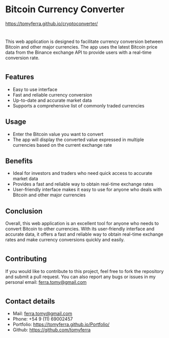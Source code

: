 # Bitcoin Currency Converter

https://tomyferra.github.io/cryptoconverter/

#
This web application is designed to facilitate currency conversion between Bitcoin and other major currencies. The app uses the latest Bitcoin price data from the Binance exchange API to provide users with a real-time conversion rate.
#

## Features
* Easy to use interface
* Fast and reliable currency conversion
* Up-to-date and accurate market data
* Supports a comprehensive list of commonly traded currencies

## Usage
* Enter the Bitcoin value you want to convert
* The app will display the converted value expressed in multiple currencies based on the current exchange rate

## Benefits
* Ideal for investors and traders who need quick access to accurate market data
* Provides a fast and reliable way to obtain real-time exchange rates
* User-friendly interface makes it easy to use for anyone who deals with Bitcoin and other major currencies

## Conclusion
Overall, this web application is an excellent tool for anyone who needs to convert Bitcoin to other currencies. With its user-friendly interface and accurate data, it offers a fast and reliable way to obtain real-time exchange rates and make currency conversions quickly and easily.
# 
## Contributing
If you would like to contribute to this project, feel free to fork the repository and submit a pull request. You can also report any bugs or issues in my personal email: ferra.tomy@gmail.com


#
## Contact details
* Mail: ferra.tomy@gmail.com
* Phone: +54 9 (11) 69002457
* Portfolio: https://tomyferra.github.io/Portfolio/
* Github: https://github.com/tomyferra